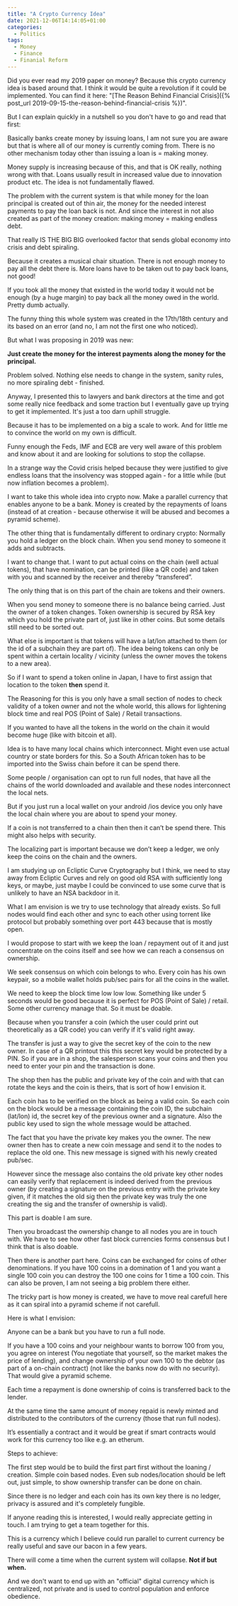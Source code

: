 ```yaml
---
title: "A Crypto Currency Idea"
date: 2021-12-06T14:14:05+01:00
categories:
  - Politics
tags:
  - Money
  - Finance
  - Finanial Reform
---
```

Did you ever read my 2019 paper on money? Because this crypto currency idea is based around that. I think it would be quite a revolution if it could be implemented.
You can find it here: "[The Reason Behind Financial Crisis]({% post_url 2019-09-15-the-reason-behind-financial-crisis %})".

But I can explain quickly in a nutshell so you don't have to go and read that first:

Basically banks create money by issuing loans, I am not sure you are aware but that is where all of our money is currently coming from. There is no other mechanism today other than issuing a loan is = making money.

Money supply is increasing because of this, and that is OK really, nothing wrong with that. Loans usually result in increased value due to innovation product etc. The idea is not fundamentally flawed.

The problem with the current system is that while money for the loan principal is created out of thin air, the money for the needed interest payments to pay the loan back is not. And since the interest in not also created as part of the money creation: making money = making endless debt.

That really IS THE BIG BIG overlooked factor that sends global economy into crisis and debt spiraling.

Because it creates a musical chair situation. There is not enough money to pay all the debt there is. More loans have to be taken out to pay back loans, not good!

If you took all the money that existed in the world today it would not be enough (by a huge margin) to pay back all the money owed in the world. Pretty dumb actually.

The funny thing this whole system was created in the 17th/18th century and its based on an error (and no, I am not the first one who noticed).

But what I was proposing in 2019 was new:

**Just create the money for the interest payments along the money for the principal.**

Problem solved. Nothing else needs to change in the system, sanity rules, no more spiraling debt - finished.

Anyway, I presented this to lawyers and bank directors at the time and got some really nice feedback and some traction but I eventually gave up trying to get it implemented. It's just a too darn uphill struggle.

Because it has to be implemented on a big a scale to work. And for little me to convince the world on my own is difficult.

Funny enough the Feds, IMF and ECB are very well aware of this problem and know about it and are looking for solutions to stop the collapse.

In a strange way the Covid crisis helped because they were justified to give endless loans that the insolvency was stopped again - for a little while (but now inflation becomes a problem).

I want to take this whole idea into crypto now. Make a parallel currency that enables anyone to be a bank. Money is created by the repayments of loans (instead of at creation - because otherwise it will be abused and becomes a pyramid scheme).

The other thing that is fundamentally different to ordinary crypto: Normally you hold a ledger on the block chain. When you send money to someone it adds and subtracts.

I want to change that. I want to put actual coins on the chain (well actual tokens), that have nomination, can be printed (like a QR code) and taken with you and scanned by the receiver and thereby “transfered”.

The only thing that is on this part of the chain are tokens and their owners.

When you send money to someone there is no balance being carried. Just the owner of a token changes. Token ownership is secured by RSA key which you hold the private part of, just like in other coins. But some details still need to be sorted out.

What else is important is that tokens will have a lat/lon attached to them (or the id of a subchain they are part of). The idea being tokens can only be spent within a certain locality / vicinity (unless the owner moves the tokens to a new area).

So if I want to spend a token online in Japan, I have to first assign that location to the token **then** spend it.

The Reasoning for this is you only have a small section of nodes to check validity of a token owner and not the whole world, this allows for lightening block time and real POS (Point of Sale) / Retail transactions.

If you wanted to have all the tokens in the world on the chain it would become huge (like with bitcoin et all).

Idea is to have many local chains which interconnect. Might even use actual country or state borders for this. So a South African token has to be imported into the Swiss chain before it can be spend there.

Some people / organisation can opt to run full nodes, that have all the chains of the world downloaded and available and these nodes interconnect the local nets.

But if you just run a local wallet on your android /ios device you only have the local chain where you are about to spend your money.

If a coin is not transferred to a chain then then it can’t be spend there. This might also helps with security.

The localizing part is important because we don’t keep a ledger, we only keep the coins on the chain and the owners.

I am studying up on Ecliptic Curve Cryptography but I think, we need to stay away from Ecliptic Curves and rely on good old RSA with sufficiently long keys, or maybe, just maybe I could be convinced to use some curve that is unlikely to have an NSA backdoor in it.

What I am envision is we try to use technology that already exists. So full nodes would find each other and sync to each other using torrent like protocol but probably something over port 443 because that is mostly open.

I would propose to start with we keep the loan / repayment out of it and just concentrate on the coins itself and see how we can reach a consensus on ownership.

We seek consensus on which coin belongs to who. Every coin has his own keypair, so a mobile wallet holds pub/sec pairs for all the coins in the wallet.

We need to keep the block time low low low. Something like under 5 seconds would be good because it is perfect for POS (Point of Sale) / retail. Some other currency manage that. So it must be doable.

Because when you transfer a coin (which the user could print out theoretically as a QR code) you can verify if it's valid right away.

The transfer is just a way to give the secret key of the coin to the new owner. In case of a QR printout this this secret key would be protected by a PIN. So if you are in a shop, the salesperson scans your coins and then you need to enter your pin and the transaction is done.

The shop then has the public and private key of the coin and with that can rotate the keys and the coin is theirs, that is sort of how I envision it.

Each coin has to be verified on the block as being a valid coin. So each coin on the block would be a message containing the coin ID, the subchain (lat/lon) id, the secret key of the previous owner and a signature. Also the public key used to sign the whole message would be attached.

The fact that you have the private key makes you the owner. The new owner then has to create a new coin message and send it to the nodes to replace the old one. This new message is signed with his newly created pub/sec.

However since the message also contains the old private key other nodes can easily verify that replacement is indeed derived from the previous owner (by creating a signature on the previous entry with the private key given, if it matches the old sig then the private key was truly the one creating the sig and the transfer of ownership is valid).

This part is doable I am sure.

Then you broadcast the ownership change to all nodes you are in touch with. We have to see how other fast block currencies forms consensus but I think that is also doable.

Then there is another part here. Coins can be exchanged for coins of other denominations. If you have 100 coins in a domination of 1 and you want a single 100 coin you can destroy the 100 one coins for 1 time a 100 coin. This can also be proven, I am not seeing a big problem there either.

The tricky part is how money is created, we have to move real carefull here as it can spiral into a pyramid scheme if not carefull.

Here is what I envision:

Anyone can be a bank but you have to run a full node.

If you have a 100 coins and your neighbour wants to borrow 100 from you, you agree on interest (You negotiate that yourself, so the market makes the price of lending), and change ownership of your own 100 to the debtor (as part of a on-chain contract) (not like the banks now do with no security). That would give a pyramid scheme.

Each time a repayment is done ownership of coins is transferred back to the lender.

At the same time the same amount of money repaid is newly minted and distributed to the contributors of the currency (those that run full nodes).

It’s essentially a contract and it would be great if smart contracts would work for this currency too like e.g. an etherum.

Steps to achieve:

The first step would be to build the first part first without the loaning / creation. Simple coin based nodes. Even sub nodes/location should be left out, just simple, to show ownership transfer can be done on chain.

Since there is no ledger and each coin has its own key there is no ledger, privacy is assured and it's completely fungible.

If anyone reading this is interested, I would really appreciate getting in touch. I am trying to get a team together for this.

This is a currency which I believe could run parallel to current currency be really useful and save our bacon in a few years.

There will come a time when the current system will collapse. **Not if but when.**

And we don't want to end up with an "official" digital currency which is centralized, not private and is used to control population and enforce obedience.
